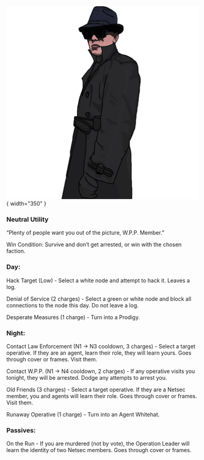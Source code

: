![wppmember.png](Images/wppmember.png){ width="350" }

### **Neutral Utility**

“Plenty of people want you out of the picture, W.P.P. Member.”

Win Condition: Survive and don’t get arrested, or win with the chosen faction.

### **Day:**

Hack Target (Low) - Select a white node and attempt to hack it. Leaves a log.

Denial of Service (2 charges) - Select a green or white node and block all connections to the node this day. Do not leave a log.

Desperate Measures (1 charge) - Turn into a Prodigy.

### **Night:**

Contact Law Enforcement (N1 -> N3 cooldown, 3 charges) - Select a target operative. If they are an agent, learn their role, they will learn yours. Goes through cover or frames. Visit them.

Contact W.P.P. (N1 -> N4 cooldown, 2 charges) - If any operative visits you tonight, they will be arrested. Dodge any attempts to arrest you.

Old Friends (3 charges) - Select a target operative. If they are a Netsec member, you and agents will learn their role. Goes through cover or frames. Visit them.

Runaway Operative (1 charge) - Turn into an Agent Whitehat.

### **Passives:**

On the Run - If you are murdered (not by vote), the Operation Leader will learn the identity of two Netsec members. Goes through cover or frames.